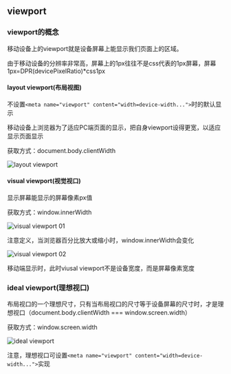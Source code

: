 ## viewport

### viewport的概念

移动设备上的viewport就是设备屏幕上能显示我们页面上的区域。

由于移动设备的分辨率非常高，屏幕上的1px往往不是css代表的1px屏幕，屏幕1px=DPR(devicePixelRatio)*css1px

#### layout viewport(布局视图)

不设置`<meta name="viewport" content="width=device-width...">`时的默认显示

移动设备上浏览器为了适应PC端页面的显示，把自身viewport设得更宽，以适应显示页面显示

获取方式：document.body.clientWidth

![layout viewport](https://s2.ax1x.com/2019/12/22/QzdEoq.png)

#### visual viewport(视觉视口)

显示屏幕能显示的屏幕像素px值

获取方式：window.innerWidth

![visual viewport 01](https://s2.ax1x.com/2019/12/22/QzBwXF.png)

注意定义，当浏览器百分比放大或缩小时，window.innerWidth会变化

![visual viewport 02](https://s2.ax1x.com/2019/12/22/QzB6t1.png)

移动端显示时，此时viusal viewport不是设备宽度，而是屏幕像素宽度

### ideal viewport(理想视口)

布局视口的一个理想尺寸，只有当布局视口的尺寸等于设备屏幕的尺寸时，才是理想视口（document.body.clientWidth === window.screen.width）

获取方式：window.screen.width

![ideal viewport](https://s2.ax1x.com/2019/12/22/QzrFIA.png)

注意，理想视口可设置`<meta name="viewport" content="width=device-width...">`实现